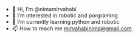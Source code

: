- 👋 Hi, I’m @nimamirvahabi
- 👀 I’m interested in robotic and porgraming
- 🌱 I’m currently learning python and robotic
- 📫 How to reach me mirvahabinima@gmail.com

<!---
nimamirvahabi/nimamirvahabi is a ✨ special ✨ repository because its `README.md` (this file) appears on your GitHub profile.
You can click the Preview link to take a look at your changes.
--->
